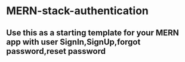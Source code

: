 # MERN-stack-authentication
## Use this as a starting template for your MERN app with user SignIn,SignUp,forgot password,reset password
